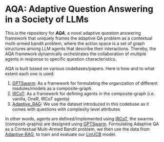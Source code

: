 # AQA: Adaptive Question Answering in a Society of LLMs

This is the repository for ***AQA***, a novel adaptive question answering framework that uniquely frames the adaptive QA problem as a contextual multi-armed bandit problem, where the action space is a set of graph structures among LLM agents that describe their interactions. Thereby, the AQA framework dynamically orchestrates the collaboration of multiple agents in response to specific question characteristics.

AQA is built based on various codebases/papers. Here is how and to what extent each one is used:

1. [GPTSwarm](https://github.com/metauto-ai/GPTSwarm/tree/main): As a framework for formulating the organization of different modules/models as a composite-graph
2. [IRCoT](https://github.com/StonyBrookNLP/ircot): As a framework for defining agents in the composite-graph (i.e. vanilla, OneR, IRCoT agents)
3. [Adaptive_RAG](https://github.com/starsuzi/Adaptive-RAG): We use the dataset introduced in this codebase as it comes with questions with complexity level attributes

In other words, agents are defined/implemented using [IRCoT](https://github.com/StonyBrookNLP/ircot), the swarms (composit-graphs) are designed using [GPTSwarm](https://github.com/metauto-ai/GPTSwarm/tree/main). Formulating Adaptive QA as a Contextual Multi-Armed Bandit problem, we then use the data from [Adaptive-RAG](https://github.com/starsuzi/Adaptive-RAG), to train and evaluate our [LinUCB](https://arxiv.org/pdf/1003.0146) model.
